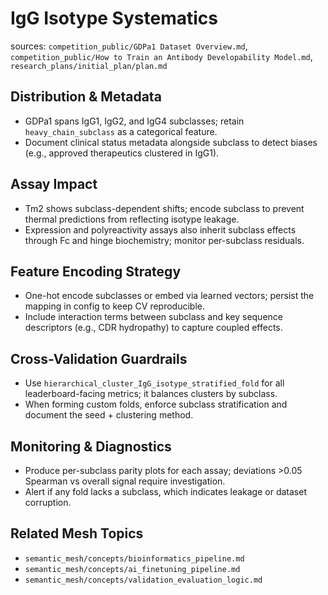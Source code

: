 # IgG Isotype Systematics

sources: `competition_public/GDPa1 Dataset Overview.md`, `competition_public/How to Train an Antibody Developability Model.md`, `research_plans/initial_plan/plan.md`

## Distribution & Metadata
- GDPa1 spans IgG1, IgG2, and IgG4 subclasses; retain `heavy_chain_subclass` as a categorical feature.
- Document clinical status metadata alongside subclass to detect biases (e.g., approved therapeutics clustered in IgG1).

## Assay Impact
- Tm2 shows subclass-dependent shifts; encode subclass to prevent thermal predictions from reflecting isotype leakage.
- Expression and polyreactivity assays also inherit subclass effects through Fc and hinge biochemistry; monitor per-subclass residuals.

## Feature Encoding Strategy
- One-hot encode subclasses or embed via learned vectors; persist the mapping in config to keep CV reproducible.
- Include interaction terms between subclass and key sequence descriptors (e.g., CDR hydropathy) to capture coupled effects.

## Cross-Validation Guardrails
- Use `hierarchical_cluster_IgG_isotype_stratified_fold` for all leaderboard-facing metrics; it balances clusters by subclass.
- When forming custom folds, enforce subclass stratification and document the seed + clustering method.

## Monitoring & Diagnostics
- Produce per-subclass parity plots for each assay; deviations >0.05 Spearman vs overall signal require investigation.
- Alert if any fold lacks a subclass, which indicates leakage or dataset corruption.

## Related Mesh Topics
- `semantic_mesh/concepts/bioinformatics_pipeline.md`
- `semantic_mesh/concepts/ai_finetuning_pipeline.md`
- `semantic_mesh/concepts/validation_evaluation_logic.md`
